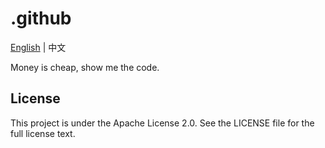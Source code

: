 # .github

[English](README.md) | 中文

Money is cheap, show me the code.

## License

This project is under the Apache License 2.0. See the LICENSE file for the full license text.